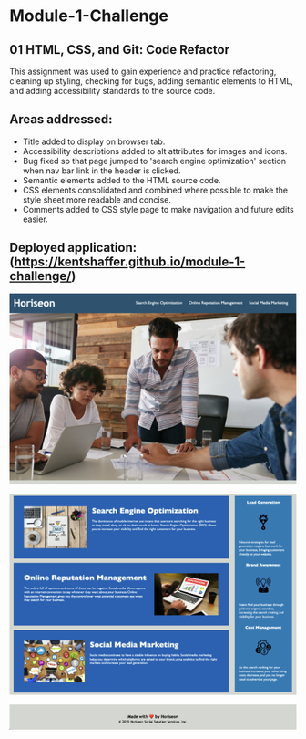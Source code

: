 # Module-1-Challenge

## 01 HTML, CSS, and Git: Code Refactor

This assignment was used to gain experience and practice refactoring, cleaning up styling, checking for bugs, adding semantic elements to HTML, and adding accessibility standards to the source code. 

## Areas addressed:

* Title added to display on browser tab.
* Accessibility describtions added to alt attributes for images and icons.
* Bug fixed so that page jumped to 'search engine optimization' section when nav bar link in the header is clicked.
* Semantic elements added to the HTML source code.
* CSS elements consolidated and combined where possible to make the style sheet more readable and concise. 
* Comments added to CSS style page to make navigation and future edits easier.

## Deployed application: (https://kentshaffer.github.io/module-1-challenge/)

![image screenshot of navigation bar and header image of deployed application](/assets/images/module-1-challenge%20deployed%20application%201.png)

![image screenshot of image cards with text and side bar icons and descriptions](/assets/images/module-1-challenge%20deployed%20application%202.png)

![image screenshot of footer](/assets/images/module-1-challenge%20deployed%20application%203.png) 
